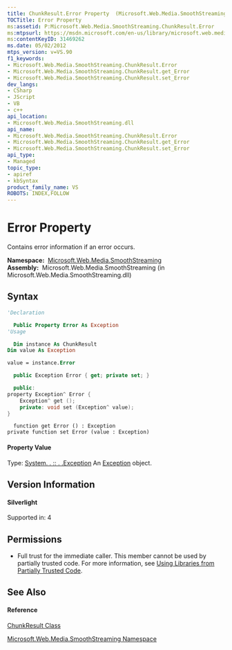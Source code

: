 ```yaml
---
title: ChunkResult.Error Property  (Microsoft.Web.Media.SmoothStreaming)
TOCTitle: Error Property
ms:assetid: P:Microsoft.Web.Media.SmoothStreaming.ChunkResult.Error
ms:mtpsurl: https://msdn.microsoft.com/en-us/library/microsoft.web.media.smoothstreaming.chunkresult.error(v=VS.90)
ms:contentKeyID: 31469262
ms.date: 05/02/2012
mtps_version: v=VS.90
f1_keywords:
- Microsoft.Web.Media.SmoothStreaming.ChunkResult.Error
- Microsoft.Web.Media.SmoothStreaming.ChunkResult.get_Error
- Microsoft.Web.Media.SmoothStreaming.ChunkResult.set_Error
dev_langs:
- CSharp
- JScript
- VB
- c++
api_location:
- Microsoft.Web.Media.SmoothStreaming.dll
api_name:
- Microsoft.Web.Media.SmoothStreaming.ChunkResult.Error
- Microsoft.Web.Media.SmoothStreaming.ChunkResult.get_Error
- Microsoft.Web.Media.SmoothStreaming.ChunkResult.set_Error
api_type:
- Managed
topic_type:
- apiref
- kbSyntax
product_family_name: VS
ROBOTS: INDEX,FOLLOW
---
```


# Error Property

Contains error information if an error occurs.

**Namespace:**  [Microsoft.Web.Media.SmoothStreaming](microsoft-web-media-smoothstreaming-namespace_1.md)  
**Assembly:**  Microsoft.Web.Media.SmoothStreaming (in Microsoft.Web.Media.SmoothStreaming.dll)

## Syntax

``` vb
'Declaration

  Public Property Error As Exception
'Usage

  Dim instance As ChunkResult
Dim value As Exception

value = instance.Error
```

``` csharp
  public Exception Error { get; private set; }
```

``` c++
  public:
property Exception^ Error {
    Exception^ get ();
    private: void set (Exception^ value);
}
```

``` jscript
  function get Error () : Exception
private function set Error (value : Exception)
```

#### Property Value

Type: [System. . :: . .Exception](https://msdn.microsoft.com/en-us/library/c18k6c59\(v=vs.90\))  
An [Exception](https://msdn.microsoft.com/en-us/library/c18k6c59\(v=vs.90\)) object.  

## Version Information

#### Silverlight

Supported in: 4  

## Permissions

  - Full trust for the immediate caller. This member cannot be used by partially trusted code. For more information, see [Using Libraries from Partially Trusted Code](https://msdn.microsoft.com/en-us/library/8skskf63\(v=vs.90\)).

## See Also

#### Reference

[ChunkResult Class](chunkresult-class-microsoft-web-media-smoothstreaming_1.md)

[Microsoft.Web.Media.SmoothStreaming Namespace](microsoft-web-media-smoothstreaming-namespace_1.md)

